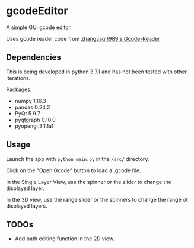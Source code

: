 # gcodeEditor
A simple GUI gcode editor.

Uses gcode reader code from [zhangyaqi1989's Gcode-Reader](https://github.com/zhangyaqi1989/Gcode-Reader)

## Dependencies
This is being developed in python 3.7.1 and has not been tested with other iterations.

Packages:

- numpy 1.16.3
- pandas 0.24.2
- PyQt 5.9.7
- pyqtgraph 0.10.0
- pyopengl 3.1.1a1

## Usage
Launch the app with `python main.py` in the `/src/` directory.

Click on the "Open Gcode" button to load a .gcode file.

In the Single Layer View, use the spinner or the slider to change the displayed layer.

In the 3D view, use the range slider or the spinners to change the range of displayed layers.

## TODOs
- Add path editing function in the 2D view.
